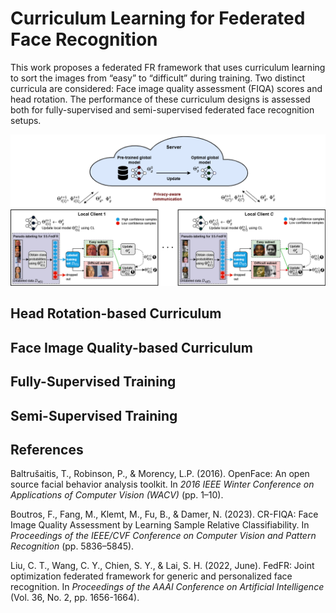 # Curriculum Learning for Federated Face Recognition

This work proposes a federated FR framework that uses curriculum learning to sort the images from “easy” to “difficult” during training. Two distinct curricula are considered: Face image quality assessment (FIQA) scores and head rotation. The performance of these curriculum designs is assessed both for fully-supervised and semi-supervised federated face recognition setups.

<img src="CL_FedFR.png"> 

## Head Rotation-based Curriculum

## Face Image Quality-based Curriculum

## Fully-Supervised Training

## Semi-Supervised Training

## References

Baltrušaitis, T., Robinson, P., & Morency, L.P. (2016). OpenFace: An open source facial behavior analysis toolkit. In *2016 IEEE Winter Conference on Applications of Computer Vision (WACV)* (pp. 1–10).

Boutros, F., Fang, M., Klemt, M., Fu, B., & Damer, N. (2023). CR-FIQA: Face Image Quality Assessment by Learning Sample Relative Classifiability. In *Proceedings of the IEEE/CVF Conference on Computer Vision and Pattern Recognition* (pp. 5836–5845).

Liu, C. T., Wang, C. Y., Chien, S. Y., & Lai, S. H. (2022, June). FedFR: Joint optimization federated framework for generic and personalized face recognition. In *Proceedings of the AAAI Conference on Artificial Intelligence* (Vol. 36, No. 2, pp. 1656-1664).
